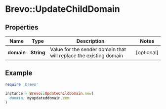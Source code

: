 # Brevo::UpdateChildDomain

## Properties

| Name | Type | Description | Notes |
| ---- | ---- | ----------- | ----- |
| **domain** | **String** | Value for the sender domain that will replace the existing domain | [optional] |

## Example

```ruby
require 'brevo'

instance = Brevo::UpdateChildDomain.new(
  domain: myupdateddomain.com
)
```


